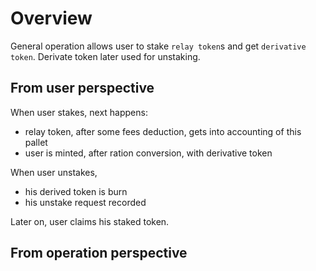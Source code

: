 # Overview

General operation allows user to stake `relay token`s and get `derivative token`.
Derivate token later used for unstaking. 

## From user perspective

When user stakes, next happens:
- relay token, after some fees deduction, gets into accounting of this pallet
- user is minted, after ration conversion, with derivative token


When user unstakes,
- his derived token is burn
- his unstake request recorded


Later on, user claims his staked token.

## From operation perspective